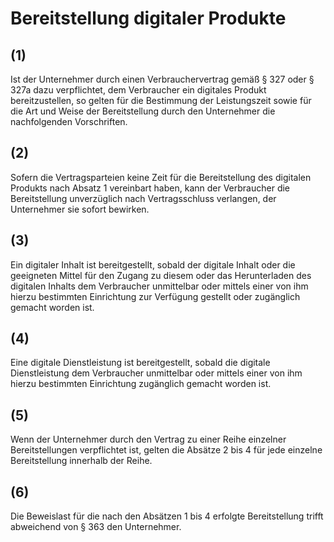 # Bereitstellung digitaler Produkte



## (1)

 Ist der Unternehmer durch einen Verbrauchervertrag gemäß § 327 oder § 327a dazu verpflichtet, dem Verbraucher ein digitales Produkt bereitzustellen, so gelten für die Bestimmung der Leistungszeit sowie für die Art und Weise der Bereitstellung durch den Unternehmer die nachfolgenden Vorschriften.

## (2)

 Sofern die Vertragsparteien keine Zeit für die Bereitstellung des digitalen Produkts nach Absatz 1 vereinbart haben, kann der Verbraucher die Bereitstellung unverzüglich nach Vertragsschluss verlangen, der Unternehmer sie sofort bewirken.

## (3)

 Ein digitaler Inhalt ist bereitgestellt, sobald der digitale Inhalt oder die geeigneten Mittel für den Zugang zu diesem oder das Herunterladen des digitalen Inhalts dem Verbraucher unmittelbar oder mittels einer von ihm hierzu bestimmten Einrichtung zur Verfügung gestellt oder zugänglich gemacht worden ist.

## (4)

 Eine digitale Dienstleistung ist bereitgestellt, sobald die digitale Dienstleistung dem Verbraucher unmittelbar oder mittels einer von ihm hierzu bestimmten Einrichtung zugänglich gemacht worden ist.

## (5)

 Wenn der Unternehmer durch den Vertrag zu einer Reihe einzelner Bereitstellungen verpflichtet ist, gelten die Absätze 2 bis 4 für jede einzelne Bereitstellung innerhalb der Reihe.

## (6)

 Die Beweislast für die nach den Absätzen 1 bis 4 erfolgte Bereitstellung trifft abweichend von § 363 den Unternehmer. 

